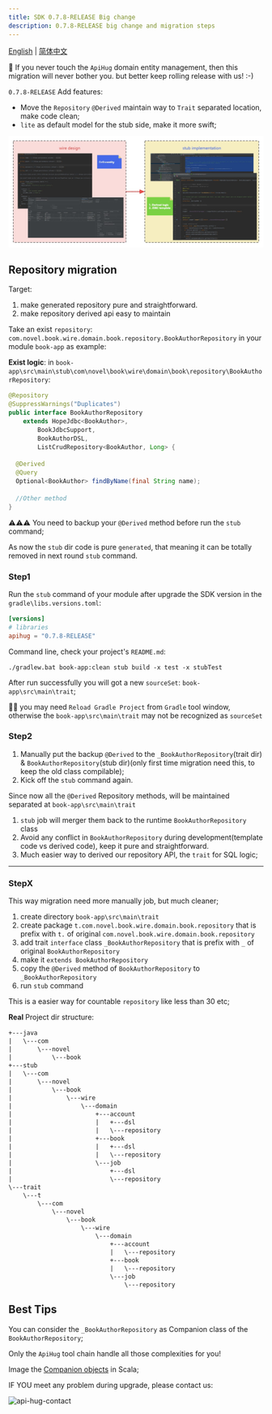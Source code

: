 ```yaml
---
title: SDK 0.7.8-RELEASE Big change
description: 0.7.8-RELEASE big change and migration steps
---
```


[English](./0.7.8.md) | [简体中文](./0.7.8_cn.md)

💁 If you never touch the `ApiHug` domain entity management, then this migration will never bother you. but better keep rolling release with us! :-)

`0.7.8-RELEASE` Add features:

- Move the `Repository` `@Derived` maintain way to `Trait` separated location, make code clean;
- `lite` as default model for the stub side, make it more swift;

![domain design](../../public/image/framework/domain.jpg)

## Repository migration

Target:

1. make generated repository pure and straightforward.
2. make repository derived api easy to maintain

Take an exist `repository`: `com.novel.book.wire.domain.book.repository.BookAuthorRepository` in your module `book-app` as example:

**Exist logic**: in `book-app\src\main\stub\com\novel\book\wire\domain\book\repository\BookAuthorRepository`:

```java
@Repository
@SuppressWarnings("Duplicates")
public interface BookAuthorRepository
    extends HopeJdbc<BookAuthor>,
        BookJdbcSupport,
        BookAuthorDSL,
        ListCrudRepository<BookAuthor, Long> {

  @Derived
  @Query
  Optional<BookAuthor> findByName(final String name);

  //Other method
}
```

⚠️⚠️⚠️ You need to backup your `@Derived` method before run the `stub` command;

As now the `stub` dir code is pure `generated`, that meaning it can be totally removed in next round `stub` command.

### Step1

Run the `stub` command of your module after upgrade the SDK version in the `gradle\libs.versions.toml`:

```toml
[versions]
# libraries
apihug = "0.7.8-RELEASE"
```

Command line, check your project's `README.md`:

```shell
./gradlew.bat book-app:clean stub build -x test -x stubTest
```

After run successfully you will got a new `sourceSet`: `book-app\src\main\trait`;

💁‍♀️ you may need `Reload Gradle Project` from `Gradle` tool window, otherwise the `book-app\src\main\trait` may not be recognized as `sourceSet`

### Step2

1. Manually put the backup `@Derived` to the `_BookAuthorRepository`(trait dir) & `BookAuthorRepository`(stub dir)(only first time migration need this, to keep the old class compilable);
2. Kick off the `stub` command again.

Since now all the `@Derived` Repository methods, will be maintained separated at `book-app\src\main\trait`

1. `stub` job will merger them back to the runtime `BookAuthorRepository` class
2. Avoid any conflict in `BookAuthorRepository` during development(template code vs derived code), keep it pure and straightforward.
3. Much easier way to derived our repository API, the `trait` for SQL logic;

---

### StepX

This way migration need more manually job, but much cleaner;

1. create directory `book-app\src\main\trait`
2. create package `t.com.novel.book.wire.domain.book.repository` that is prefix with `t.` of original `com.novel.book.wire.domain.book.repository`
3. add trait `interface` class `_BookAuthorRepository` that is  prefix with  `_` of original  `BookAuthorRepository`
4. make it `extends BookAuthorRepository`
5. copy the `@Derived` method of `BookAuthorRepository` to `_BookAuthorRepository`
6. run `stub` command

This is a easier way for countable `repository` like less than 30 etc;

**Real** Project dir structure:

```shell
+---java
|   \---com
|       \---novel
|           \---book
+---stub
|   \---com
|       \---novel
|           \---book
|               \---wire
|                   \---domain
|                       +---account
|                       |   +---dsl
|                       |   \---repository
|                       +---book
|                       |   +---dsl
|                       |   \---repository
|                       \---job
|                           +---dsl
|                           \---repository
\---trait
    \---t
        \---com
            \---novel
                \---book
                    \---wire
                        \---domain
                            +---account
                            |   \---repository
                            +---book
                            |   \---repository
                            \---job
                                \---repository
```

## Best Tips

You can consider the `_BookAuthorRepository` as Companion class of the `BookAuthorRepository`;

Only the `ApiHug` tool chain handle all those complexities for you!

Image the [Companion objects](https://docs.scala-lang.org/scala3/book/domain-modeling-tools.html#companion-objects) in Scala;

IF YOU meet any problem during upgrade, please contact us:

![api-hug-contact](../../public/image/apihug-001.gif)

